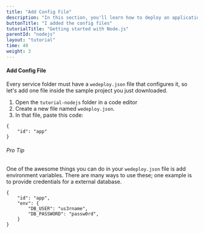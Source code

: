 ```yaml
---
title: "Add Config File"
description: "In this section, you'll learn how to deploy an application using Node.js."
buttonTitle: "I added the config files"
tutorialTitle: "Getting started with Node.js"
parentId: "nodejs"
layout: "tutorial"
time: 40
weight: 3
---
```


#### Add Config File

Every service folder must have a `wedeploy.json` file that configures it, so let's add one file inside the sample project you just downloaded.

1. Open the `tutorial-nodejs` folder in a code editor
2. Create a new file named `wedeploy.json`.
3. In that file, paste this code:

```application/json
{
	"id": "app"
}
```

<aside>

###### <span class="icon-16-star"></span> Pro Tip

One of the awesome things you can do in your `wedeploy.json` file is add environment variables. There are many ways to use these; one example is to provide credentials for a external database.

```application/json
{
	"id": "app",
	"env": {
		"DB_USER": "us3rname",
		"DB_PASSWORD": "passw0rd",
	}
}
```

</aside>
